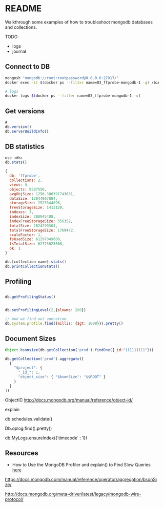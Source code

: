 # README

Walkthrough some examples of how to troubleshoot mongodb databases and collections.  

TODO:

* logs
* journal

## Connect to DB

```sh
mongosh "mongodb://root:rootpassword@0.0.0.0:27017/"
docker exec -it $(docker ps --filter name=03_ffprobe-mongodb-1 -q) /bin/bash

# logs
docker logs $(docker ps --filter name=03_ffprobe-mongodb-1 -q) 

```

## Get versions

```js
# 
db.version()
db.serverBuildInfo()
```

## DB statistics

```js
use <db>
db.stats()

{
  db: 'ffprobe',
  collections: 2,
  views: 0,
  objects: 9587556,
  avgObjSize: 1256.306391743631,
  dataSize: 12044907884,
  storageSize: 2523344896,
  freeStorageSize: 1413120,
  indexes: 3,
  indexSize: 300945408,
  indexFreeStorageSize: 356352,
  totalSize: 2824290304,
  totalFreeStorageSize: 1769472,
  scaleFactor: 1,
  fsUsedSize: 61297049600,
  fsTotalSize: 62725623808,
  ok: 1
}

db.[collection name].stats()
db.printCollectionStats()
```

## Profiling

```js

db.getProfilingStatus()


db.setProfilingLevel(2,{slowms: 200})

// And we find out operation
db.system.profile.find({millis: {$gt: 1000}}).pretty()
```

## Document Sizes


```js
Object.bsonsize(db.getCollection('prod').findOne({_id:"111111111"}))

db.getCollection('prod').aggregate([
  {
    "$project": {
      "_id_": 1,
      "object_size": { "$bsonSize": "$$ROOT" }
    }
  }
])

```

ObjectID
http://docs.mongodb.org/manual/reference/object-id/

explain

db.schedules.validate()

Db.oplog.find().pretty()


db.MyLogs.ensureIndex({'timecode' : 1})





## Resources  

* How to Use the MongoDB Profiler and explain() to Find Slow Queries [here](https://studio3t.com/knowledge-base/articles/mongodb-query-performance/)

https://docs.mongodb.com/manual/reference/operator/aggregation/bsonSize/

http://docs.mongodb.org/meta-driver/latest/legacy/mongodb-wire-protocol/

